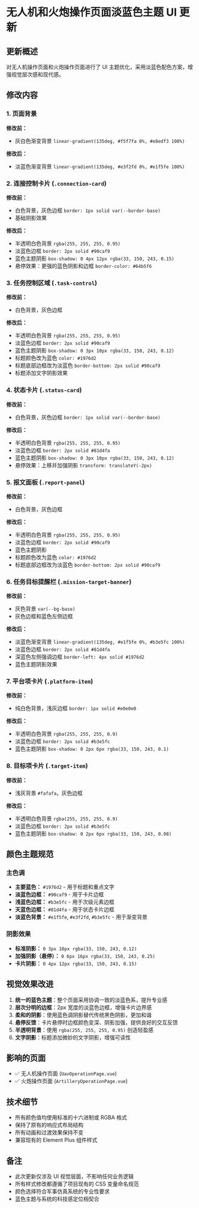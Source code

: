 # 无人机和火炮操作页面淡蓝色主题 UI 更新

## 更新概述

对无人机操作页面和火炮操作页面进行了 UI 主题优化，采用淡蓝色配色方案，增强视觉层次感和现代感。

## 修改内容

### 1. 页面背景

**修改前：**

- 灰白色渐变背景 `linear-gradient(135deg, #f5f7fa 0%, #e8edf3 100%)`

**修改后：**

- 淡蓝色渐变背景 `linear-gradient(135deg, #e3f2fd 0%, #e1f5fe 100%)`

### 2. 连接控制卡片 (`.connection-card`)

**修改前：**

- 白色背景，灰色边框 `border: 1px solid var(--border-base)`
- 基础阴影效果

**修改后：**

- 半透明白色背景 `rgba(255, 255, 255, 0.95)`
- 淡蓝色边框 `border: 2px solid #90caf9`
- 蓝色主题阴影 `box-shadow: 0 4px 12px rgba(33, 150, 243, 0.15)`
- 悬停效果：更强的蓝色阴影和边框 `border-color: #64b5f6`

### 3. 任务控制区域 (`.task-control`)

**修改前：**

- 白色背景，灰色边框

**修改后：**

- 半透明白色背景 `rgba(255, 255, 255, 0.95)`
- 淡蓝色边框 `border: 2px solid #90caf9`
- 蓝色主题阴影 `box-shadow: 0 3px 10px rgba(33, 150, 243, 0.12)`
- 标题颜色改为蓝色 `color: #1976d2`
- 标题底部边框改为淡蓝色 `border-bottom: 2px solid #90caf9`
- 标题添加文字阴影效果

### 4. 状态卡片 (`.status-card`)

**修改前：**

- 白色背景，灰色边框 `border: 1px solid var(--border-base)`

**修改后：**

- 半透明白色背景 `rgba(255, 255, 255, 0.95)`
- 淡蓝色边框 `border: 2px solid #81d4fa`
- 蓝色主题阴影 `box-shadow: 0 3px 10px rgba(33, 150, 243, 0.12)`
- 悬停效果：上移并加强阴影 `transform: translateY(-2px)`

### 5. 报文面板 (`.report-panel`)

**修改前：**

- 白色背景，灰色边框

**修改后：**

- 半透明白色背景 `rgba(255, 255, 255, 0.95)`
- 淡蓝色边框 `border: 2px solid #90caf9`
- 蓝色主题阴影
- 标题颜色改为蓝色 `color: #1976d2`
- 标题底部边框改为淡蓝色 `border-bottom: 2px solid #90caf9`

### 6. 任务目标提醒栏 (`.mission-target-banner`)

**修改前：**

- 灰色背景 `var(--bg-base)`
- 灰色边框和蓝色左侧边框

**修改后：**

- 淡蓝色渐变背景 `linear-gradient(135deg, #e1f5fe 0%, #b3e5fc 100%)`
- 淡蓝色边框 `border: 2px solid #81d4fa`
- 深蓝色左侧强调边框 `border-left: 4px solid #1976d2`
- 蓝色主题阴影效果

### 7. 平台项卡片 (`.platform-item`)

**修改前：**

- 纯白色背景，浅灰边框 `border: 1px solid #e0e0e0`

**修改后：**

- 半透明白色背景 `rgba(255, 255, 255, 0.9)`
- 淡蓝色边框 `border: 2px solid #b3e5fc`
- 蓝色主题阴影 `box-shadow: 0 2px 6px rgba(33, 150, 243, 0.1)`

### 8. 目标项卡片 (`.target-item`)

**修改前：**

- 浅灰背景 `#fafafa`，灰色边框

**修改后：**

- 半透明白色背景 `rgba(255, 255, 255, 0.9)`
- 淡蓝色边框 `border: 2px solid #b3e5fc`
- 蓝色主题阴影 `box-shadow: 0 2px 6px rgba(33, 150, 243, 0.08)`

## 颜色主题规范

### 主色调

- **主要蓝色：** `#1976d2` - 用于标题和重点文字
- **淡蓝色边框：** `#90caf9` - 用于卡片边框
- **浅蓝色边框：** `#b3e5fc` - 用于次级元素边框
- **天蓝色边框：** `#81d4fa` - 用于状态卡片边框
- **淡蓝色背景：** `#e1f5fe`, `#e3f2fd`, `#b3e5fc` - 用于渐变背景

### 阴影效果

- **标准阴影：** `0 3px 10px rgba(33, 150, 243, 0.12)`
- **加强阴影（悬停）：** `0 6px 16px rgba(33, 150, 243, 0.25)`
- **卡片阴影：** `0 4px 12px rgba(33, 150, 243, 0.15)`

## 视觉效果改进

1. **统一的蓝色主题**：整个页面采用协调一致的淡蓝色系，提升专业感
2. **层次分明的边框**：2px 宽度的淡蓝色边框，增强卡片边界感
3. **柔和的阴影**：使用蓝色调阴影替代传统黑色阴影，更加和谐
4. **悬停反馈**：卡片悬停时边框颜色变深、阴影加强，提供良好的交互反馈
5. **半透明背景**：使用 `rgba(255, 255, 255, 0.95)` 创造轻盈感
6. **文字阴影**：标题添加微妙的文字阴影，增强可读性

## 影响的页面

- ✅ 无人机操作页面 (`UavOperationPage.vue`)
- ✅ 火炮操作页面 (`ArtilleryOperationPage.vue`)

## 技术细节

- 所有颜色值均使用标准的十六进制或 RGBA 格式
- 保持了原有的响应式布局结构
- 所有动画和过渡效果保持不变
- 兼容现有的 Element Plus 组件样式

## 备注

- 此次更新仅涉及 UI 视觉层面，不影响任何业务逻辑
- 所有样式修改都遵循了项目现有的 CSS 变量命名规范
- 颜色选择符合军事仿真系统的专业性要求
- 蓝色主题与系统的科技感定位相契合
